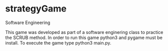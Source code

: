 # strategyGame
Software Engineering

This game was developed as part of a software enginering class to practice the SCRUB method. In order to run this game python3 and pygame must be install. To execute the game type python3 main.py.
